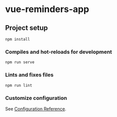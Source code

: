 # vue-reminders-app

## Project setup

```
npm install
```

### Compiles and hot-reloads for development

```
npm run serve
```

### Lints and fixes files

```
npm run lint
```

### Customize configuration

See [Configuration Reference](https://cli.vuejs.org/config/).
